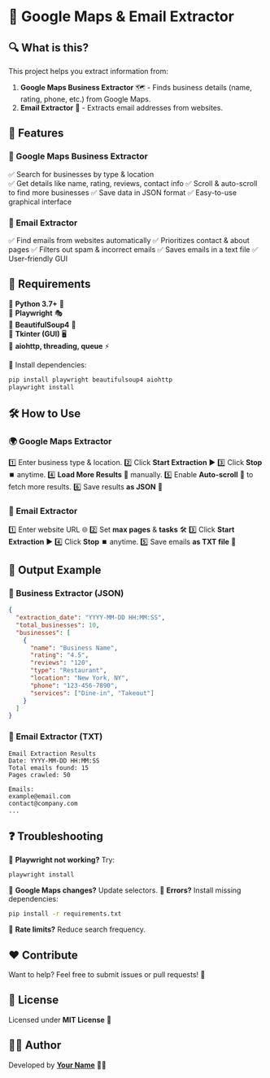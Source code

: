 # 🚀 Google Maps & Email Extractor

## 🔍 What is this?
This project helps you extract information from:
1. **Google Maps Business Extractor** 🗺️ - Finds business details (name, rating, phone, etc.) from Google Maps.
2. **Email Extractor** 📧 - Extracts email addresses from websites.

## 🎯 Features
### 🏢 Google Maps Business Extractor
✅ Search for businesses by type & location <br>
✅ Get details like name, rating, reviews, contact info
✅ Scroll & auto-scroll to find more businesses
✅ Save data in JSON format
✅ Easy-to-use graphical interface

### 📩 Email Extractor
✅ Find emails from websites automatically
✅ Prioritizes contact & about pages
✅ Filters out spam & incorrect emails
✅ Saves emails in a text file
✅ User-friendly GUI

## 🔧 Requirements
🔹 **Python 3.7+** 🐍  
🔹 **Playwright** 🎭  
🔹 **BeautifulSoup4** 🍜  
🔹 **Tkinter (GUI)** 🖥️  
🔹 **aiohttp, threading, queue** ⚡  

📌 Install dependencies:
```sh
pip install playwright beautifulsoup4 aiohttp
playwright install
```

## 🛠️ How to Use
### 🌍 Google Maps Extractor
1️⃣ Enter business type & location.
2️⃣ Click **Start Extraction** ▶️
3️⃣ Click **Stop** ⏹️ anytime.
4️⃣ **Load More Results** 🔄 manually.
5️⃣ Enable **Auto-scroll** 🔽 to fetch more results.
6️⃣ Save results **as JSON** 💾

### 📧 Email Extractor
1️⃣ Enter website URL 🌐
2️⃣ Set **max pages** & **tasks** 🛠️
3️⃣ Click **Start Extraction** ▶️
4️⃣ Click **Stop** ⏹️ anytime.
5️⃣ Save emails **as TXT file** 📂

## 📜 Output Example
### 🏢 Business Extractor (JSON)
```json
{
  "extraction_date": "YYYY-MM-DD HH:MM:SS",
  "total_businesses": 10,
  "businesses": [
    {
      "name": "Business Name",
      "rating": "4.5",
      "reviews": "120",
      "type": "Restaurant",
      "location": "New York, NY",
      "phone": "123-456-7890",
      "services": ["Dine-in", "Takeout"]
    }
  ]
}
```

### 📩 Email Extractor (TXT)
```
Email Extraction Results
Date: YYYY-MM-DD HH:MM:SS
Total emails found: 15
Pages crawled: 50

Emails:
example@email.com
contact@company.com
...
```

## ❓ Troubleshooting
🔹 **Playwright not working?** Try:
```sh
playwright install
```
🔹 **Google Maps changes?** Update selectors.
🔹 **Errors?** Install missing dependencies:
```sh
pip install -r requirements.txt
```
🔹 **Rate limits?** Reduce search frequency.

## ❤️ Contribute
Want to help? Feel free to submit issues or pull requests! 🤝

## 📜 License
Licensed under **MIT License** 📝

## 👨‍💻 Author
Developed by **[Your Name](https://github.com/yourusername)** 👨‍💻

